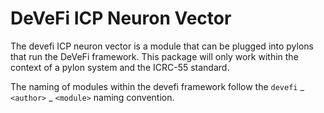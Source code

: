 # DeVeFi ICP Neuron Vector

The devefi ICP neuron vector is a module that can be plugged into pylons that run the DeVeFi framework. This package will only work within the context of a pylon system and the ICRC-55 standard.

The naming of modules within the devefi framework follow the `devefi` _ `<author>` _ `<module>` naming convention.